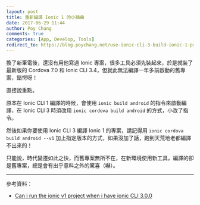 ```yaml
---
layout: post
title: 重新編譯 Ionic 1 的小插曲
date: 2017-06-29 11:44
author: Poy Chang
comments: true
categories: [App, Develop, Tools]
redirect_to: https://blog.poychang.net/use-ionic-cli-3-build-ionic-1-project/
---
```


換了新筆電後，還沒有用他寫過 Ionic 專案，很多工具必須先裝起來，於是就裝了最新版的 Cordova 7.0 和 Ionic CLI 3.4，但就此無法編譯一年多前啟動的舊專案，錯愕呀！

直接說重點。

原本在 Ionic CLI 1 編譯的時候，會使用 `ionic build android` 的指令來啟動編譯，在 Ionic CLI 3 時須改用 `ionic cordova build android` 的方式，小改了指令。

然後如果你要使用 Ionic CLI 3 編譯 Ionic 1 的專案，請記得用 `ionic cordova build android --v1` 加上指定版本的方式，如果沒加了話，跑到天荒地老都編譯不出來的！

只能說，時代變遷如此之快，而舊專案無所不在，在新環境使用新工具，編譯的卻是舊專案，總是會有出乎意料之外的驚喜（嚇）。

----------

參考資料：

* [Can i run the ionic v1 project when i have ionic CLI 3.0.0](https://stackoverflow.com/questions/43908809/can-i-run-the-ionic-v1-project-when-i-have-ionic-cli-3-0-0)